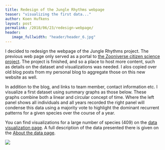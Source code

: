 ```yaml
---
title: Redesign of the Jungle Rhythms webpage
teaser: "visualizing the first data..."
author: Koen Hufkens
layout: post
permalink: /2018/06/23/redesign-webpage/
header:
   image_fullwidth: "header/header_6.jpg"
---
```


I decided to redesign the webpage of the Jungle Rhythms project. The previous web page only served as a portal to [the Zooniverse citizen science project](https://www.zooniverse.org/projects/khufkens/jungle-rhythms). The project is finished, and so a place to host more content, such as details on the dataset and visualizations was needed. I alos copied over old blog posts from my personal blog to aggregate those on this new website as well.

In addition to the blog, and links to team member, contact information etc. I visualize a first dataset using summary graphs as those below. These graphs combine both a linear and circular concept of time. Where the left panel shows all individuals and all years recorded the right panel will condense this data using a majority vote to highlight the dominant recurrent patterns for a given species over the course of a year.

You can find visualizations for a large number of species (409) on the [data visualization page](http://junglerhythms.org/data/visual/). A full description of the data presented there is given on the [About the data page](http://junglerhythms.org/data/).

![](/assets/img/millettia_laurentii.png)
